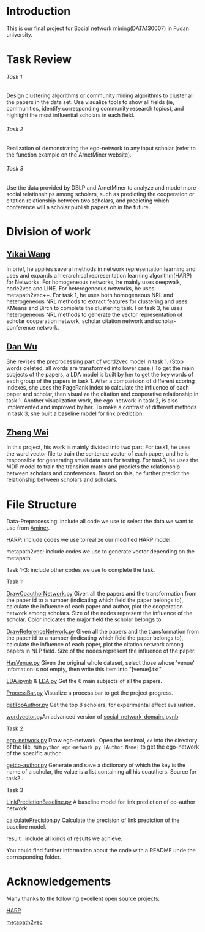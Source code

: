 # Introduction

This is our final project for Social network mining(DATA130007) in Fudan university. 

# Task Review

###### Task 1

Design clustering algorithms or community mining algorithms to cluster all the papers in the data set. Use visualize tools to show all fields (ie, communities, identify corresponding community research topics), and highlight the most influential scholars in each field.

###### Task 2

Realization of demonstrating the ego-network to any input scholar (refer to the function example on the ArnetMiner website).

###### Task 3

Use the data provided by DBLP and ArnetMiner to analyze and model more social relationships among scholars, such as predicting the cooperation or citation relationship between two scholars, and predicting which conference will a scholar publish papers on in the future.

# Division of work

## [Yikai Wang](https://github.com/Wang-Yikai)

In brief, he applies several methods in network representation learning and uses and expands a hierarchical representation learning algorithm(HARP) for Networks. For homogeneous networks, he mainly uses deepwalk, node2vec and LINE. For heterogeneous networks, he uses metapath2vec++. For task 1, he uses both homogeneous NRL and heterogeneous NRL methods to extract features for clustering and uses KMeans and Birch to complete the clustering task. For task 3, he uses heterogeneous NRL methods to generate the vector representation of scholar cooperation network, scholar citation network and scholar-conference network.

## [Dan Wu](https://github.com/WuDan0399)

She revises the preprocessing part of word2vec model in task 1. (Stop words deleted, all words are transformed into lower case.) To get the main subjects of the papers, a LDA model is built by her to get the key words of each group of the papers in task 1. After a comparision of different scoring indexes, she uses the PageRank index to calculate the influence of each paper and scholar, then visualize the citation and cooperative relationship in task 1. Another visualization work, the ego-network in task 2, is also implemented and improved by her. To make a contrast of different methods in task 3, she built a baseline model for link prediction.


## [Zheng Wei](https://github.com/WZ-ZXY)

In this project, his work is mainly divided into two part: For task1, he uses the word vector file to train the sentence vector of each paper, and he is responsible for generating small data sets for testing. For task3, he uses the MDP model to train the transition matrix and predicts the relationship between scholars and conferences. Based on this, he further predict the relationship between scholars and scholars. 

# File Structure

Data-Preprocessing: include all code we use to select the data we want to use from [Aminer](https://www.aminer.cn/citation).

HARP: include codes we use to realize our modified HARP model.

metapath2vec: include codes we use to generate vector depending on the metapath.

Task 1-3: include other codes we use to complete the task.

Task 1:
  
  [DrawCoauthorNetwork.py](https://github.com/Wang-Yikai/Social-Network-Mining-Based-on-Academic-Literatures/blob/master/Task1/DrawCoauthorNetwork.py) Given all the papers and the transformation from the paper id to a number (indicating which field the paper belongs to), calculate the influence of each paper and author, plot the cooperation network among scholars. Size of the nodes represent the influence of the scholar. Color indicates the major field the scholar belongs to.
 
 [DrawReferenceNetwork.py](https://github.com/Wang-Yikai/Social-Network-Mining-Based-on-Academic-Literatures/blob/master/Task1/DrawReferenceNetwork.py) Given all the papers and the transformation from the paper id to a number (indicating which field the paper belongs to), calculate the influence of each paper, plot the citation network among papers in NLP field. Size of the nodes represent the influence of the paper.

[HasVenue.py](https://github.com/Wang-Yikai/Social-Network-Mining-Based-on-Academic-Literatures/blob/master/Task1/HasVenue.py) Given the original whole dataset, select those whose 'venue' infomation is not empty, then write this item into "\[venue\].txt".

[LDA.ipynb](https://github.com/Wang-Yikai/Social-Network-Mining-Based-on-Academic-Literatures/blob/master/Task1/LDA.ipynb) & 
 [LDA.py](https://github.com/Wang-Yikai/Social-Network-Mining-Based-on-Academic-Literatures/blob/master/Task1/LDA.py)  Get the 6 main subjects of all the papers.

[ProcessBar.py](https://github.com/Wang-Yikai/Social-Network-Mining-Based-on-Academic-Literatures/blob/master/Task1/ProcessBar.py) Visualize a process bar to get the project progress. 

[getTopAuthor.py](https://github.com/Wang-Yikai/Social-Network-Mining-Based-on-Academic-Literatures/blob/master/Task1/getTopAuthor.py) Get the top 8 scholars, for experimental effect evaluation.

[wordvector.py](https://github.com/Wang-Yikai/Social-Network-Mining-Based-on-Academic-Literatures/blob/master/Task1/wordvector.py)An advanced version of [social_network_domain.ipynb](https://github.com/Wang-Yikai/Social-Network-Mining-Based-on-Academic-Literatures/blob/master/Task1/social_network_domain.ipynb)

Task 2
 
[ego-network.py](https://github.com/Wang-Yikai/Social-Network-Mining-Based-on-Academic-Literatures/blob/master/Task2/ego-network.py)  Draw ego-network. Open the ternimal, `cd` into the directory of the file, run `python ego-network.py [Author Name]` to get the ego-network of the specific author.
 
[getco-author.py](https://github.com/Wang-Yikai/Social-Network-Mining-Based-on-Academic-Literatures/blob/master/Task2/getco-author.py) Generate and save a dictionary of which the key is the name of a scholar, the value is a list containing all his coauthers. Source for task2 .


Task 3

[LinkPredictionBaseline.py](https://github.com/Wang-Yikai/Social-Network-Mining-Based-on-Academic-Literatures/blob/master/Task3/LinkPredictionBaseline.py) A baseline model for link prediction of co-author network.

[calculatePrecision.py](https://github.com/Wang-Yikai/Social-Network-Mining-Based-on-Academic-Literatures/blob/master/Task3/calculatePrecision.py)  Calculate the precision of link prediction of the baseline model.



result : include all kinds of results we achieve.

You could find further information about the code with a README unde the corresponding folder.

# Acknowledgements

Many thanks to the following excellent open source projects:

[HARP](https://github.com/GTmac/HARP)

[metapath2vec](https://ericdongyx.github.io/metapath2vec/m2v.html)
